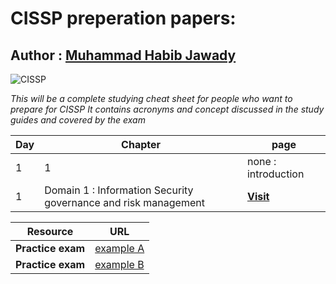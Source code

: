 # CISSP preperation papers:

## Author : **[Muhammad Habib Jawady](https://web.facebook.com/hbibz2018)**


![CISSP](https://www.bsigroup.com/LocalFiles/en-GB/our-services/training-courses/information-security/CISSP.jpg)

_This will be a complete studying cheat sheet for people who want to prepare for CISSP_
_It contains acronyms and concept discussed in the study guides and covered by the exam_

Day | Chapter | page
-------------|-------------|-------------
1   |    1    | none : introduction
1   |    Domain 1 : Information Security governance and risk management   | **[Visit](https://github.com/hbibz-journey/cissp-preperation-papers/blob/master/cissp-notes-ch2-INFOSECGOV-day1)**

Resource | URL
-------------|-------------
**Practice exam**  | [example A](http://booksite.syngress.com/companion/conrad/Conrad_PracticeExamA/COU36289844/open.html)
**Practice exam**  | [example B](http://booksite.syngress.com/companion/conrad/Conrad_PracticeExamB/COU55942550/open.html)

